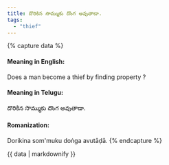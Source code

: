 ```yaml
---
title: దొరికిన సొమ్ముకు దొంగ అవుతాడా.
tags:
  - "thief"
---
```


{% capture data %}
#### Meaning in English:
Does a man become a thief by finding property ?

#### Meaning in Telugu:
దొరికిన సొమ్ముకు దొంగ అవుతాడా.

#### Romanization:
Dorikina som'muku doṅga avutāḍā.
{% endcapture %}

{{ data | markdownify }}

